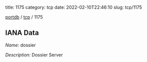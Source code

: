 title: 1175
category: tcp
date: 2022-02-10T22:46:10
slug: tcp/1175

[portdb](/) / [tcp](/category/tcp.html) / 1175


## IANA Data

_Name:_ dossier

_Description:_ Dossier Server

